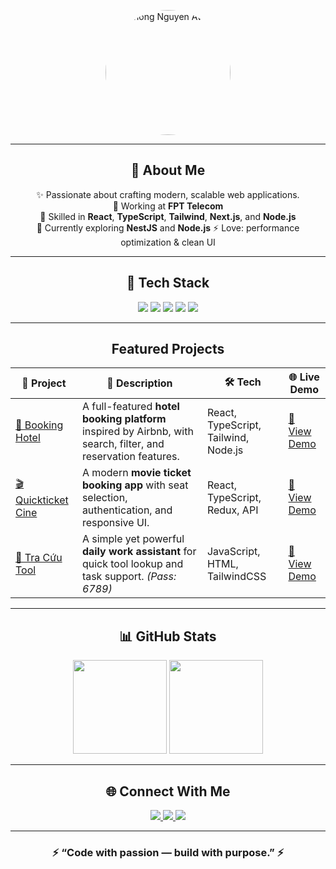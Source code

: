 <!-- Dark Neon Profile by Phong Nguyen -->

<p align="center">
  <img src="https://github.com/PhongNguyen-1992/PhongNguyen-1992/blob/main/avatar.png" alt="Phong Nguyen Avatar" width="200" style="border-radius: 50%;" />
</p>

---

<h2 align="center">🌌 About Me</h2>

<div align="center">

✨ Passionate about crafting modern, scalable web applications.  
💼 Working at **FPT Telecom**  
🧠 Skilled in **React**, **TypeScript**, **Tailwind**, **Next.js**, and **Node.js**  
🌱 Currently exploring **NestJS** and **Node.js** 
⚡ Love: performance optimization & clean UI  

</div>

---

<h2 align="center">🧠 Tech Stack</h2>

<p align="center">
  <img src="https://img.shields.io/badge/React-0A0A0A?style=for-the-badge&logo=react&logoColor=00FFFF"/>
  <img src="https://img.shields.io/badge/Next.js-0A0A0A?style=for-the-badge&logo=nextdotjs&logoColor=00FFFF"/>
  <img src="https://img.shields.io/badge/TypeScript-0A0A0A?style=for-the-badge&logo=typescript&logoColor=00FFFF"/>
  <img src="https://img.shields.io/badge/TailwindCSS-0A0A0A?style=for-the-badge&logo=tailwind-css&logoColor=00FFFF"/>
  <img src="https://img.shields.io/badge/Node.js-0A0A0A?style=for-the-badge&logo=node.js&logoColor=00FFFF"/>
</p>

---

<h2 align="center">Featured Projects</h2>

| 🌟 Project | 🔎 Description | 🛠️ Tech | 🌐 Live Demo |
|-------------|----------------|----------|---------------|
| [🏨 Booking Hotel](https://github.com/PhongNguyen-1992/Aribnb_CSE/tree/main/AribnbCapstore) | A full-featured **hotel booking platform** inspired by Airbnb, with search, filter, and reservation features. | React, TypeScript, Tailwind, Node.js | [🔗 View Demo](https://aribnb-cse-phong.vercel.app/Home) |
| [🎬 Quickticket Cine](https://github.com/PhongNguyen-1992/Capstore_Type_V3) | A modern **movie ticket booking app** with seat selection, authentication, and responsive UI. | React, TypeScript, Redux, API | [🔗 View Demo](https://pandamovies.vercel.app/) |
| [🧰 Tra Cứu Tool](https://github.com/PhongNguyen-1992/Tool_Tra_Cuu) | A simple yet powerful **daily work assistant** for quick tool lookup and task support. *(Pass: 6789)* | JavaScript, HTML, TailwindCSS | [🔗 View Demo](https://tool-tra-cuu.vercel.app/) |



---

<h2 align="center">📊 GitHub Stats</h2>

<p align="center">
  <img src="https://github-readme-stats.vercel.app/api?username=PhongNguyen-1992&show_icons=true&theme=tokyonight&hide_border=true&bg_color=000000&title_color=00FFFF&icon_color=00FFFF" height="150" />
  <img src="https://github-readme-stats.vercel.app/api/top-langs/?username=PhongNguyen-1992&layout=compact&theme=tokyonight&hide_border=true&bg_color=000000&title_color=00FFFF" height="150" />
</p>

---

<h2 align="center">🌐 Connect With Me</h2>

<p align="center">
  <a href="https://www.facebook.com/phong132" target="_blank">
    <img src="https://img.shields.io/badge/Facebook-0A0A0A?style=for-the-badge&logo=facebook&logoColor=00FFFF"/>
  </a>
  <a href="#" target="_blank">
    <img src="https://img.shields.io/badge/LinkedIn-0A0A0A?style=for-the-badge&logo=linkedin&logoColor=00FFFF"/>
  </a>
  <a href="#" target="_blank">
    <img src="https://img.shields.io/badge/Portfolio-0A0A0A?style=for-the-badge&logo=vercel&logoColor=00FFFF"/>
  </a>
</p>

---

<h3 align="center">⚡ “Code with passion — build with purpose.” ⚡</h3>

